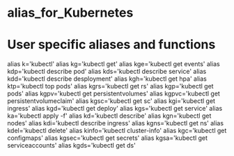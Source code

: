 # alias_for_Kubernetes


# User specific aliases and functions
alias k='kubectl'
alias kg='kubectl get' 
alias kge='kubectl get events'
alias kdp='kubectl describe pod'
alias kds='kubectl describe service'
alias kdd='kubectl describe desployment'
alias kgh='kubectl get hpa'
alias ktp='kubectl top pods'
alias kgrs='kubectl get rs'
alias kgp='kubectl get pods'
alias kgpv='kubectl get persistentvolumes'
alias kgpvc='kubectl get persistentvolumeclaim'
alias kgsc='kubectl get sc'
alias kgi='kubectl get ingress'
alias kgd='kubectl get deploy'
alias kgs='kubectl get service'
alias ka='kubectl apply -f'
alias kd='kubectl describe'
alias kgn='kubectl get nodes'
alias kdi='kubectl describe ingress'
alias kgns='kubectl get ns'
alias kdel='kubectl delete'
alias kinfo='kubectl cluster-info'
alias kgc='kubectl get configmaps'
alias kgsec='kubectl get secrets'
alias kgsa='kubectl get serviceaccounts'
alias kgds='kubectl get ds'
